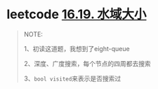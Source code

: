 # leetcode [16.19. 水域大小](https://leetcode.cn/problems/pond-sizes-lcci/)



> NOTE: 
>
> 1、初读这道题，我想到了eight-queue
>
> 2、深度、广度搜索，每个节点的四周都去搜索
>
> 3、`bool visited`来表示是否搜索过